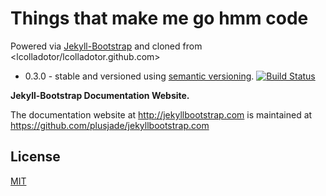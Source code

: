 # Things that make me go hmm code
Powered via [Jekyll-Bootstrap](http://jekyllbootstrap.com) and cloned from <lcolladotor/lcolladotor.github.com>
* 0.3.0 - stable and versioned using [semantic versioning](http://semver.org/).
[![Build Status](https://travis-ci.org/ttmmghmm/ttmmghmm.github.com.svg?branch=master)](https://travis-ci.org/ttmmghmm/ttmmghmm.github.com)

**Jekyll-Bootstrap Documentation Website.**

The documentation website at <http://jekyllbootstrap.com> is maintained at https://github.com/plusjade/jekyllbootstrap.com

## License
[MIT](http://opensource.org/licenses/MIT)
